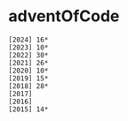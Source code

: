 # adventOfCode

```
[2024] 16*
[2023] 10*
[2022] 30*
[2021] 26*
[2020] 10*
[2019] 15*
[2018] 28*
[2017]
[2016]
[2015] 14*
```

